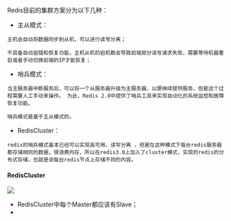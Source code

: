 Redis目前的集群方案分为以下几种：

* 主从模式：

```
主机会自动将数据同步到从机，可以进行读写分离；

不具备自动容错和恢复功能，主机从机的宕机都会导致前端部分读写请求失败，需要等待机器重启或者手动切换前端的IP才能恢复；
```



* 哨兵模式：

```
当主服务器中断服务后，可以将一个从服务器升级为主服务器，以便继续提供服务，但是这个过程需要人工手动来操作。 为此，Redis 2.8中提供了哨兵工具来实现自动化的系统监控和故障恢复功能。

哨兵模式是基于主从模式的。
```



* RedisCluster：

```
redis的哨兵模式基本已经可以实现高可用，读写分离 ，但是在这种模式下每台redis服务器都存储相同的数据，很浪费内存，所以在redis3.0上加入了cluster模式，实现的redis的分布式存储，也就是说每台redis节点上存储不同的内容。
```



#### RedisCluster

![](D:\Github\StudyNote\assets\docker-redis-1.png)

* RedisCluster中每个Master都应该有Slave；
* 